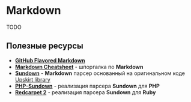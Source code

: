 Markdown
========

TODO


## Полезные ресурсы
* **[GitHub Flavored Markdown](http://github.github.com/github-flavored-markdown/)**
* **[Markdown Cheatsheet](https://github.com/adam-p/markdown-here/wiki/Markdown-Cheatsheet)** - шпоргалка по **Markdown**
* **[Sundown](https://github.com/vmg/sundown)** - **Markdown** парсер основанный на оригинальном коде [Upskirt library](http://fossil.instinctive.eu/libupskirt/index)
* **[PHP-Sundown](https://github.com/chobie/php-sundown)** - реализация парсера **Sundown** для **PHP**
* **[Redcarpet 2](https://github.com/vmg/redcarpet)** - реализация парсера **Sundown** для **Ruby**

